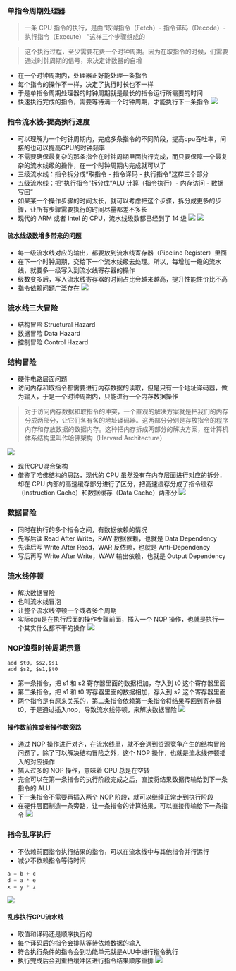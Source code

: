 ### 单指令周期处理器
> 一条 CPU 指令的执行，是由“取得指令（Fetch）- 指令译码（Decode）- 执行指令（Execute） ”这样三个步骤组成的

> 这个执行过程，至少需要花费一个时钟周期。因为在取指令的时候，们需要通过时钟周期的信号，来决定计数器的自增


- 在一个时钟周期内，处理器正好能处理一条指令
- 每个指令的操作不一样，决定了执行时长也不一样
- 于是单指令周期处理器的时钟周期就是最长的指令运行所需要的时间
- 快速执行完成的指令，需要等待满一个时钟周期，才能执行下一条指令
![](/images/jsjzc/danzhilingchuliqi.jpeg)

### 指令流水钱-提高执行速度
- 可以理解为一个时钟周期内，完成多条指令的不同阶段，提高cpu吞吐率，间接的也可以提高CPU的时钟频率
- 不需要确保最复杂的那条指令在时钟周期里面执行完成，而只要保障一个最复杂的流水线级的操作，在一个时钟周期内完成就可以了
- 三级流水线：指令拆分成“取指令 - 指令译码 - 执行指令”这样三个部分
- 五级流水线：把“执行指令”拆分成“ALU 计算（指令执行）- 内存访问 - 数据写回”
- 如果某一个操作步骤的时间太长，就可以考虑把这个步骤，拆分成更多的步骤，让所有步骤需要执行的时间尽量都差不多长
- 现代的 ARM 或者 Intel 的 CPU，流水线级数都已经到了 14 级
![](/images/jsjzc/liushuixianshiyi.jpeg)
![](/images/jsjzc/liushuixian.jpeg)

#### 流水线级数增多带来的问题
- 每一级流水线对应的输出，都要放到流水线寄存器（Pipeline Register）里面
- 在下一个时钟周期，交给下一个流水线级去处理。所以，每增加一级的流水线，就要多一级写入到流水线寄存器的操作
- 级数变多后，写入流水线寄存器的时间占比会越来越高，提升性能性价比不高
- 指令依赖问题广泛存在
![](/images/jsjzc/liushuixianwenti.jpeg)

### 流水线三大冒险
- 结构冒险 Structural Hazard
- 数据冒险 Data Hazard
- 控制冒险 Control Hazard

### 结构冒险
- 硬件电路层面问题
- 访问内存和取指令都需要进行内存数据的读取，但是只有一个地址译码器，做为输入，于是一个时钟周期内，只能进行一个内存数据操作

> 对于访问内存数据和取指令的冲突，一个直观的解决方案就是把我们的内存分成两部分，让它们各有各的地址译码器。这两部分分别是存放指令的程序内存和存放数据的数据内存。这种把内存拆成两部分的解决方案，在计算机体系结构里叫作哈佛架构（Harvard Architecture）

![](/images/jsjzc/jiegoumaoxian.jpeg)

- 现代CPU混合架构
- 借鉴了哈佛结构的思路，现代的 CPU 虽然没有在内存层面进行对应的拆分，却在 CPU 内部的高速缓存部分进行了区分，把高速缓存分成了指令缓存（Instruction Cache）和数据缓存（Data Cache）两部分
![](/images/jsjzc/hunhejiagou.jpeg)

### 数据冒险
- 同时在执行的多个指令之间，有数据依赖的情况
- 先写后读 Read After Write，RAW 数据依赖，也就是 Data Dependency
- 先读后写 Write After Read，WAR 反依赖，也就是 Anti-Dependency
- 写后再写 Write After Write，WAW 输出依赖，也就是 Output Dependency

### 流水线停顿
- 解决数据冒险
- 也叫流水线冒泡
- 让整个流水线停顿一个或者多个周期
- 实际cpu是在执行后面的操作步骤前面，插入一个 NOP 操作，也就是执行一个其实什么都不干的操作
![](/images/jsjzc/liushuixiantingdun.jpeg)



### NOP浪费时钟周期示意
```
add $t0, $s2,$s1
add $s2, $s1,$t0
```
- 第一条指令，把 s1 和 s2 寄存器里面的数据相加，存入到 t0 这个寄存器里面
- 第二条指令，把 s1 和 t0 寄存器里面的数据相加，存入到 s2 这个寄存器里面
- 两个指令是有原来关系的，第二条指令依赖第一条指令将结果写回到寄存器t0，于是通过插入nop，导致流水线停顿，来解决数据冒险
![](/images/jsjzc/nopshiyi.jpeg)

#### 操作数前推或者操作数旁路
- 通过 NOP 操作进行对齐，在流水线里，就不会遇到资源竞争产生的结构冒险问题了，除了可以解决结构冒险之外，这个 NOP 操作，也就是流水线停顿插入的对应操作
- 插入过多的 NOP 操作，意味着 CPU 总是在空转
- 完全可以在第一条指令的执行阶段完成之后，直接将结果数据传输给到下一条指令的 ALU
- 下一条指令不需要再插入两个 NOP 阶段，就可以继续正常走到执行阶段
- 在硬件层面制造一条旁路，让一条指令的计算结果，可以直接传输给下一条指令
![](/images/jsjzc/caozuoshuqiantuishiyi.jpeg)

### 指令乱序执行
- 不依赖前面指令执行结果的指令，可以在流水线中与其他指令并行运行
- 减少不依赖指令等待时间
```c
a = b + c
d = a * e
x = y * z
```
![](/images/jsjzc/luanxuzhixingshiyi.jpeg)

#### 乱序执行CPU流水线
- 取值和译码还是顺序执行的
- 每个译码后的指令会排队等待依赖数据的输入
- 符合执行条件的指令会到功能单元就是ALU中进行指令执行
- 执行完成后会到重拍缓冲区进行指令结果顺序重排
![](/images/jsjzc/luanxuzhixing.jpeg)